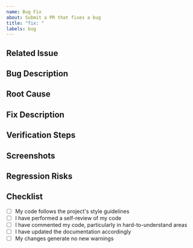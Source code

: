 ```yaml
---
name: Bug Fix
about: Submit a PR that fixes a bug
title: "fix: "
labels: bug
---
```


## Related Issue
<!-- Link to the related issue -->

## Bug Description
<!-- Describe the bug that was fixed -->

## Root Cause
<!-- What was causing the bug? -->

## Fix Description
<!-- Describe your solution -->

## Verification Steps
<!-- How did you verify the fix works? -->

## Screenshots
<!-- If applicable, add screenshots -->

## Regression Risks
<!-- Are there any risks of regression from this change? -->

## Checklist

- [ ] My code follows the project's style guidelines
- [ ] I have performed a self-review of my code
- [ ] I have commented my code, particularly in hard-to-understand areas
- [ ] I have updated the documentation accordingly
- [ ] My changes generate no new warnings
